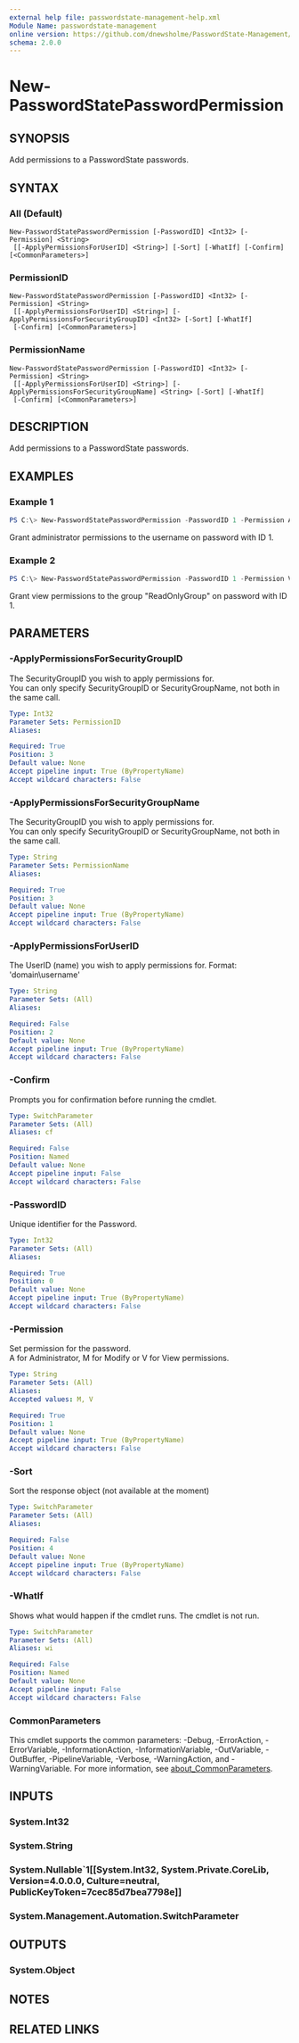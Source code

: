 ```yaml
---
external help file: passwordstate-management-help.xml
Module Name: passwordstate-management
online version: https://github.com/dnewsholme/PasswordState-Management/blob/master/docs/New-PasswordStatePassword.md
schema: 2.0.0
---
```


# New-PasswordStatePasswordPermission

## SYNOPSIS
Add permissions to a PasswordState passwords.

## SYNTAX

### All (Default)
```
New-PasswordStatePasswordPermission [-PasswordID] <Int32> [-Permission] <String>
 [[-ApplyPermissionsForUserID] <String>] [-Sort] [-WhatIf] [-Confirm] [<CommonParameters>]
```

### PermissionID
```
New-PasswordStatePasswordPermission [-PasswordID] <Int32> [-Permission] <String>
 [[-ApplyPermissionsForUserID] <String>] [-ApplyPermissionsForSecurityGroupID] <Int32> [-Sort] [-WhatIf]
 [-Confirm] [<CommonParameters>]
```

### PermissionName
```
New-PasswordStatePasswordPermission [-PasswordID] <Int32> [-Permission] <String>
 [[-ApplyPermissionsForUserID] <String>] [-ApplyPermissionsForSecurityGroupName] <String> [-Sort] [-WhatIf]
 [-Confirm] [<CommonParameters>]
```

## DESCRIPTION
Add permissions to a PasswordState passwords.

## EXAMPLES

### Example 1
```powershell
PS C:\> New-PasswordStatePasswordPermission -PasswordID 1 -Permission A -ApplyPermissionsForUserID "domain\username"
```

Grant administrator permissions to the username on password with ID 1.

### Example 2
```powershell
PS C:\> New-PasswordStatePasswordPermission -PasswordID 1 -Permission V -ApplyPermissionsForSecurityGroupName "ReadOnlyGroup"
```

Grant view permissions to the group "ReadOnlyGroup" on password with ID 1.

## PARAMETERS

### -ApplyPermissionsForSecurityGroupID
The SecurityGroupID you wish to apply permissions for.  
You can only specify SecurityGroupID or SecurityGroupName, not both in the same call.

```yaml
Type: Int32
Parameter Sets: PermissionID
Aliases:

Required: True
Position: 3
Default value: None
Accept pipeline input: True (ByPropertyName)
Accept wildcard characters: False
```

### -ApplyPermissionsForSecurityGroupName
The SecurityGroupID you wish to apply permissions for.  
You can only specify SecurityGroupID or SecurityGroupName, not both in the same call.

```yaml
Type: String
Parameter Sets: PermissionName
Aliases:

Required: True
Position: 3
Default value: None
Accept pipeline input: True (ByPropertyName)
Accept wildcard characters: False
```

### -ApplyPermissionsForUserID
The UserID (name) you wish to apply permissions for. Format: 'domain\username'

```yaml
Type: String
Parameter Sets: (All)
Aliases:

Required: False
Position: 2
Default value: None
Accept pipeline input: True (ByPropertyName)
Accept wildcard characters: False
```

### -Confirm
Prompts you for confirmation before running the cmdlet.

```yaml
Type: SwitchParameter
Parameter Sets: (All)
Aliases: cf

Required: False
Position: Named
Default value: None
Accept pipeline input: False
Accept wildcard characters: False
```

### -PasswordID
Unique identifier for the Password.

```yaml
Type: Int32
Parameter Sets: (All)
Aliases:

Required: True
Position: 0
Default value: None
Accept pipeline input: True (ByPropertyName)
Accept wildcard characters: False
```

### -Permission
Set permission for the password.  
A for Administrator, M for Modify or V for View permissions.

```yaml
Type: String
Parameter Sets: (All)
Aliases:
Accepted values: M, V

Required: True
Position: 1
Default value: None
Accept pipeline input: True (ByPropertyName)
Accept wildcard characters: False
```

### -Sort
Sort the response object (not available at the moment)

```yaml
Type: SwitchParameter
Parameter Sets: (All)
Aliases:

Required: False
Position: 4
Default value: None
Accept pipeline input: True (ByPropertyName)
Accept wildcard characters: False
```

### -WhatIf
Shows what would happen if the cmdlet runs.
The cmdlet is not run.

```yaml
Type: SwitchParameter
Parameter Sets: (All)
Aliases: wi

Required: False
Position: Named
Default value: None
Accept pipeline input: False
Accept wildcard characters: False
```

### CommonParameters
This cmdlet supports the common parameters: -Debug, -ErrorAction, -ErrorVariable, -InformationAction, -InformationVariable, -OutVariable, -OutBuffer, -PipelineVariable, -Verbose, -WarningAction, and -WarningVariable. For more information, see [about_CommonParameters](http://go.microsoft.com/fwlink/?LinkID=113216).

## INPUTS

### System.Int32

### System.String

### System.Nullable`1[[System.Int32, System.Private.CoreLib, Version=4.0.0.0, Culture=neutral, PublicKeyToken=7cec85d7bea7798e]]

### System.Management.Automation.SwitchParameter

## OUTPUTS

### System.Object
## NOTES

## RELATED LINKS
